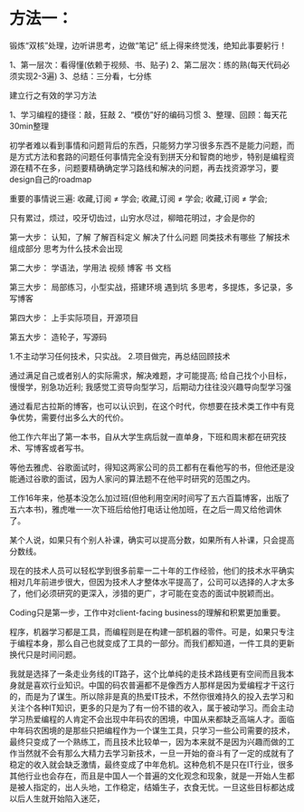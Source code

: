 





# 方法一：



锻炼“双核”处理，边听讲思考，边做“笔记” 纸上得来终觉浅，绝知此事要躬行！

1、第一层次：看得懂(依赖于视频、书、贴子)
2、第二层次：练的熟(每天代码必须实现2-3遍)
3、总结：三分看，七分练

建立行之有效的学习方法

1、学习编程的捷径：敲，狂敲
2、“模仿”好的编码习惯
3、整理、回顾：每天花30min整理

初学者难以看到事情和问题背后的东西，只能努力学习很多东西不是能力问题，而是方式方法和套路的问题任何事情完全没有到拼天分和智商的地步，特别是编程资源在精不在多，问题要精确确定学习路线和解决的问题，再去找资源学习，要design自己的roadmap

重要的事情说三遍:
    收藏,订阅 ≠ 学会;
    收藏,订阅 ≠ 学会;
    收藏,订阅 ≠ 学会;

只有累过，烦过，咬牙切齿过，山穷水尽过，柳暗花明过，才会是你的

第一大步：
认知，了解
了解百科定义
解决了什么问题 
同类技术有哪些
了解技术组成部分
思考为什么技术会出现

第二大步：
学语法，学用法
视频
博客
书
文档

第三大步：
局部练习，小型实战，搭建环境
遇到坑
多思考，多提炼，多记录，多写博客


第四大步：
上手实际项目，开源项目

第五大步：
造轮子，写源码

1.不主动学习任何技术，只实战。
2.项目做完，再总结回顾技术



通过满足自己或者别人的实际需求，解决难题，才可能提高; 给自己找个小目标，慢慢学，别急功近利; 我感觉工资导向型学习，后期动力往往没兴趣导向型学习强

通过看尼古拉斯的博客，也可以认识到，在这个时代，你想要在技术类工作中有竞争优势，需要付出多么大的代价。

他工作六年出了第一本书，自从大学生病后就一直单身，下班和周末都在研究技术、写博客或者写书。

等他去雅虎、谷歌面试时，得知这两家公司的员工都有在看他写的书，但他还是没能通过谷歌的面试，因为人家问的算法题不在他平时研究的范围之内。

工作16年来，他基本没怎么加过班(但他利用空闲时间写了五六百篇博客，出版了五六本书)，雅虎唯一一次下班后给他打电话让他加班，在之后一周又给他调休了。

某个人说，如果只有个别人补课，确实可以提高分数，如果所有人补课，只会提高分数线。

现在的技术人员可以轻松学到很多前辈一二十年的工作经验，他们的技术水平确实相对几年前进步很大，但因为技术人才整体水平提高了，公司可以选择的人才太多了，他们必须研究的更深入，涉猎的更广，才可能在变态的面试中脱颖而出。





Coding只是第一步，工作中对client-facing business的理解和积累更加重要。

程序，机器学习都是工具，而编程则是在构建一部机器的零件。可是，如果只专注于编程本身，那么自己也就变成了工具的一部分。而我们都知道，一件工具的更新换代只是时间问题。

我就是选择了一条走业务线的IT路子，这个比单纯的走技术路线更有空间而且我本身就是喜欢行业知识。中国的码农普遍都不是像西方人那样是因为爱编程才干这行的，而是为了谋生。所以除非是真的热爱IT技术，不然你很难持久的投入去学习和关注个各种IT知识，更多的只是为了有一份不错的收入，属于被动学习。而会主动学习热爱编程的人肯定不会出现中年码农的困境，中国从来都缺乏高端人才。面临中年码农困境的是那些只把编程作为一个谋生工具，只学习一些公司需要的技术，最终只变成了一个熟练工，而且技术比较单一，因为本来就不是因为兴趣而做的工作当然就不会有那么大精力去学习新技术，一旦一开始的奋斗有了一定的成就有了稳定的收入就会缺乏激情，最终变成了中年危机。这种危机不是只在IT行业，很多其他行业也会存在，而且是中国人一个普遍的文化观念和现象，就是一开始人生都是被人指定的，出人头地，工作稳定，结婚生子，衣食无忧。一旦这些目标都达成以后人生就开始陷入迷茫，






